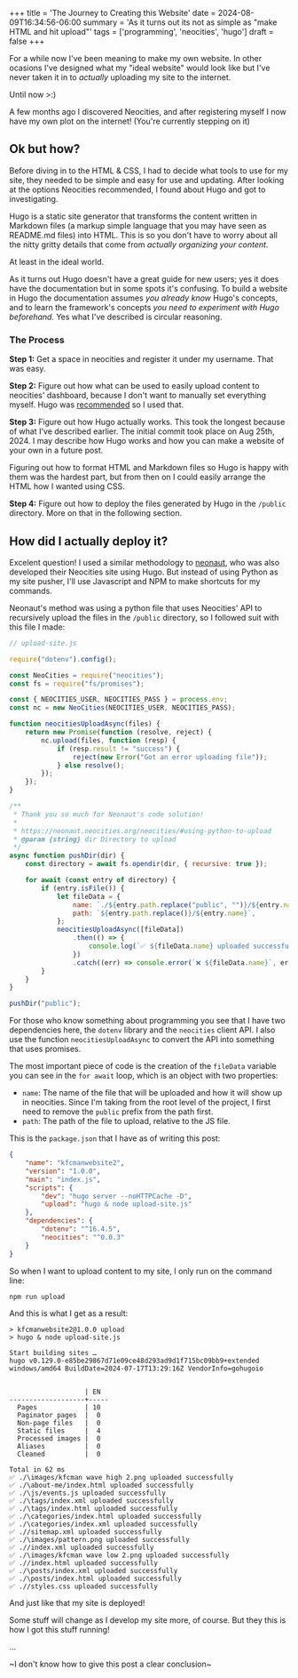 +++
title = 'The Journey to Creating this Website'
date = 2024-08-09T16:34:56-06:00
summary = 'As it turns out its not as simple as "make HTML and hit upload"'
tags = ['programming', 'neocities', 'hugo']
draft = false
+++

For a while now I've been meaning to make my own website. In other ocasions I've designed what my "ideal website" would look like but I've never taken it in to _actually_ uploading my site to the internet.

Until now >:\)

A few months ago I discovered Neocities, and after registering myself I now have my own plot on the internet! (You're currently stepping on it)

## Ok but how?

Before diving in to the HTML & CSS, I had to decide what tools to use for my site, they needed to be simple and easy for use and updating. After looking at the options Neocities recommended, I found about Hugo and got to investigating.

Hugo is a static site generator that transforms the content written in Markdown files (a markup simple language that you may have seen as README.md files) into HTML. This is so you don't have to worry about all the nitty gritty details that come from _actually organizing your content._

At least in the ideal world.

As it turns out Hugo doesn't have a great guide for new users; yes it does have the documentation but in some spots it's confusing. To build a website in Hugo the documentation assumes _you already know_ Hugo's concepts, and to learn the framework's concepts _you need to experiment with Hugo beforehand._ Yes what I've described is circular reasoning.

### The Process

**Step 1:** Get a space in neocities and register it under my username. That was easy.

**Step 2:** Figure out how what can be used to easily upload content to neocities' dashboard, because I don't want to manually set everything myself. Hugo was [recommended](https://neocities.org/tutorials) so I used that.

**Step 3:** Figure out how Hugo actually works. This took the longest because of what I've described earlier. The initial commit took place on Aug 25th, 2024. I may describe how Hugo works and how you can make a website of your own in a future post.

Figuring out how to format HTML and Markdown files so Hugo is happy with them was the hardest part, but from then on I could easily arrange the HTML how I wanted using CSS.

**Step 4:** Figure out how to deploy the files generated by Hugo in the `/public` directory. More on that in the following section.

## How did I actually deploy it?

Excelent question! I used a similar methodology to [neonaut](https://neonaut.neocities.org/neocities/#using-python-to-upload), who was also developed their Neocities site using Hugo. But instead of using Python as my site pusher, I'll use Javascript and NPM to make shortcuts for my commands.

Neonaut's method was using a python file that uses Neocities' API to recursively upload the files in the `/public` directory, so I followed suit with this file I made:

```js
// upload-site.js

require("dotenv").config();

const NeoCities = require("neocities");
const fs = require("fs/promises");

const { NEOCITIES_USER, NEOCITIES_PASS } = process.env;
const nc = new NeoCities(NEOCITIES_USER, NEOCITIES_PASS);

function neocitiesUploadAsync(files) {
    return new Promise(function (resolve, reject) {
        nc.upload(files, function (resp) {
            if (resp.result != "success") {
                reject(new Error("Got an error uploading file"));
            } else resolve();
        });
    });
}

/**
 * Thank you so much for Neonaut's code solution!
 *
 * https://neonaut.neocities.org/neocities/#using-python-to-upload
 * @param {string} dir Directory to upload
 */
async function pushDir(dir) {
    const directory = await fs.opendir(dir, { recursive: true });

    for await (const entry of directory) {
        if (entry.isFile()) {
            let fileData = {
                name: `./${entry.path.replace("public", "")}/${entry.name}`,
                path: `${entry.path.replace()}/${entry.name}`,
            };
            neocitiesUploadAsync([fileData])
                .then(() => {
                    console.log(`✅ ${fileData.name} uploaded successfully`);
                })
                .catch((err) => console.error(`❌ ${fileData.name}`, err));
        }
    }
}

pushDir("public");
```

For those who know something about programming you see that I have two dependencies here, the `dotenv` library and the `neocities` client API. I also use the function `neocitiesUploadAsync` to convert the API into something that uses promises.

The most important piece of code is the creation of the `fileData` variable you can see in the `for await` loop, which is an object with two properties:

-   `name`: The name of the file that will be uploaded and how it will show up in neocities. Since I'm taking from the root level of the project, I first need to remove the `public` prefix from the path first.
-   `path`: The path of the file to upload, relative to the JS file.

This is the `package.json` that I have as of writing this post:

```json
{
    "name": "kfcmanwebsite2",
    "version": "1.0.0",
    "main": "index.js",
    "scripts": {
        "dev": "hugo server --noHTTPCache -D",
        "upload": "hugo & node upload-site.js"
    },
    "dependencies": {
        "dotenv": "^16.4.5",
        "neocities": "^0.0.3"
    }
}
```

So when I want to upload content to my site, I only run on the command line:

```shell
npm run upload
```

And this is what I get as a result:

```shell
> kfcmanwebsite2@1.0.0 upload
> hugo & node upload-site.js

Start building sites …
hugo v0.129.0-e85be29867d71e09ce48d293ad9d1f715bc09bb9+extended windows/amd64 BuildDate=2024-07-17T13:29:16Z VendorInfo=gohugoio


                   | EN
-------------------+-----
  Pages            | 10
  Paginator pages  |  0
  Non-page files   |  0
  Static files     |  4
  Processed images |  0
  Aliases          |  0
  Cleaned          |  0

Total in 62 ms
✅ ./\images/kfcman wave high 2.png uploaded successfully
✅ ./\about-me/index.html uploaded successfully
✅ ./\js/events.js uploaded successfully
✅ ./\tags/index.xml uploaded successfully
✅ ./\tags/index.html uploaded successfully
✅ ./\categories/index.html uploaded successfully
✅ ./\categories/index.xml uploaded successfully
✅ .//sitemap.xml uploaded successfully
✅ ./\images/pattern.png uploaded successfully
✅ .//index.xml uploaded successfully
✅ ./\images/kfcman wave low 2.png uploaded successfully
✅ .//index.html uploaded successfully
✅ ./\posts/index.xml uploaded successfully
✅ ./\posts/index.html uploaded successfully
✅ .//styles.css uploaded successfully
```

And just like that my site is deployed!

Some stuff will change as I develop my site more, of course. But they this is how I got this stuff running!

...

~I don't know how to give this post a clear conclusion~
